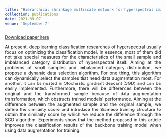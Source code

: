```yaml
---
title: "Hierarchical shrinkage multiscale network for hyperspectral image classification with hierarchical feature fusion"
collection: publications
date: 2021-09-07
venue: 'September 7'
---
```

[Download paper here](https://ieeexplore.ieee.org/document/9508179)

<div style="text-align: justify;">

At present, deep learning classification researches of hyperspectral usually focus on optimizing the classification model. In essence, most of them did not take special measures for the characteristics of the small sample and imbalanced category distribution of hyperspectral itself. Aiming at the problems of small samples and imbalanced category distribution, we propose a dynamic data selection algorithm. For one thing, this algorithm can dynamically select the samples that need data augmentation most. For another, it can be nested in Stochastic gradient descent (SGD) and can be easily implemented. Furthermore, there will be differences between the original and the transformed sample because of data augmentation transformation, which obstructs trained models' performance. Aiming at the difference between the augmented sample and the original sample, we define the similarity score and introduce the Siamese training structure to obtain the similarity score by which we reduce the difference through the SGD algorithm. Experiments show that the method proposed in this article improves the classification results of the backbone training model when using data augmentation for training.
</div>
